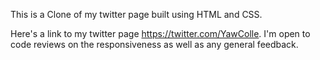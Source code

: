 This is a Clone of my twitter page built using HTML and CSS. 

Here's a link to my twitter page https://twitter.com/YawColle. I'm open to code reviews on the responsiveness as well as any general feedback.